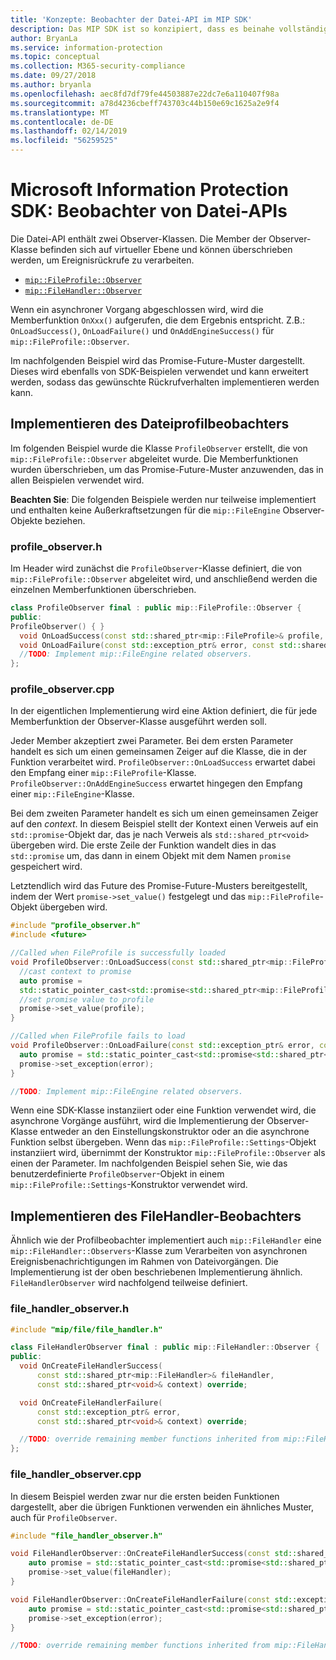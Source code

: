 ```yaml
---
title: 'Konzepte: Beobachter der Datei-API im MIP SDK'
description: Das MIP SDK ist so konzipiert, dass es beinahe vollständig asynchron ist. In diesem Artikel erfahren Sie, wie Beobachter von Datei-APIs implementiert und mit dem Ziel der Asynchronität verwendet werden.
author: BryanLa
ms.service: information-protection
ms.topic: conceptual
ms.collection: M365-security-compliance
ms.date: 09/27/2018
ms.author: bryanla
ms.openlocfilehash: aec8fd7df79fe44503887e22dc7e6a110407f98a
ms.sourcegitcommit: a78d4236cbeff743703c44b150e69c1625a2e9f4
ms.translationtype: MT
ms.contentlocale: de-DE
ms.lasthandoff: 02/14/2019
ms.locfileid: "56259525"
---
```

# <a name="microsoft-information-protection-sdk---file-api-observers"></a>Microsoft Information Protection SDK: Beobachter von Datei-APIs

Die Datei-API enthält zwei Observer-Klassen. Die Member der Observer-Klasse befinden sich auf virtueller Ebene und können überschrieben werden, um Ereignisrückrufe zu verarbeiten.

- [`mip::FileProfile::Observer`](reference/class_mip_fileprofile_observer.md)
- [`mip::FileHandler::Observer`](reference/class_mip_filehandler_observer.md)

Wenn ein asynchroner Vorgang abgeschlossen wird, wird die Memberfunktion `OnXxx()` aufgerufen, die dem Ergebnis entspricht. Z.B.: `OnLoadSuccess()`, `OnLoadFailure()` und `OnAddEngineSuccess()` für `mip::FileProfile::Observer`.

Im nachfolgenden Beispiel wird das Promise-Future-Muster dargestellt. Dieses wird ebenfalls von SDK-Beispielen verwendet und kann erweitert werden, sodass das gewünschte Rückrufverhalten implementieren werden kann. 

## <a name="file-profile-observer-implementation"></a>Implementieren des Dateiprofilbeobachters

Im folgenden Beispiel wurde die Klasse `ProfileObserver` erstellt, die von `mip::FileProfile::Observer` abgeleitet wurde. Die Memberfunktionen wurden überschrieben, um das Promise-Future-Muster anzuwenden, das in allen Beispielen verwendet wird.

**Beachten Sie**: Die folgenden Beispiele werden nur teilweise implementiert und enthalten keine Außerkraftsetzungen für die `mip::FileEngine` Observer-Objekte beziehen.

### <a name="profileobserverh"></a>profile_observer.h

Im Header wird zunächst die `ProfileObserver`-Klasse definiert, die von `mip::FileProfile::Observer` abgeleitet wird, und anschließend werden die einzelnen Memberfunktionen überschrieben.

```cpp
class ProfileObserver final : public mip::FileProfile::Observer {
public:
ProfileObserver() { }
  void OnLoadSuccess(const std::shared_ptr<mip::FileProfile>& profile, const std::shared_ptr<void>& context) override;
  void OnLoadFailure(const std::exception_ptr& error, const std::shared_ptr<void>& context) override;
  //TODO: Implement mip::FileEngine related observers.
};
```

### <a name="profileobservercpp"></a>profile_observer.cpp

In der eigentlichen Implementierung wird eine Aktion definiert, die für jede Memberfunktion der Observer-Klasse ausgeführt werden soll.

Jeder Member akzeptiert zwei Parameter. Bei dem ersten Parameter handelt es sich um einen gemeinsamen Zeiger auf die Klasse, die in der Funktion verarbeitet wird. `ProfileObserver::OnLoadSuccess` erwartet dabei den Empfang einer `mip::FileProfile`-Klasse. `ProfileObserver::OnAddEngineSuccess` erwartet hingegen den Empfang einer `mip::FileEngine`-Klasse.

Bei dem zweiten Parameter handelt es sich um einen gemeinsamen Zeiger auf den *context*. In diesem Beispiel stellt der Kontext einen Verweis auf ein `std::promise`-Objekt dar, das je nach Verweis als `std::shared_ptr<void>` übergeben wird. Die erste Zeile der Funktion wandelt dies in das `std::promise` um, das dann in einem Objekt mit dem Namen `promise` gespeichert wird.

Letztendlich wird das Future des Promise-Future-Musters bereitgestellt, indem der Wert `promise->set_value()` festgelegt und das `mip::FileProfile`-Objekt übergeben wird.

```cpp
#include "profile_observer.h"
#include <future>

//Called when FileProfile is successfully loaded
void ProfileObserver::OnLoadSuccess(const std::shared_ptr<mip::FileProfile>& profile, const std::shared_ptr<void>& context) {
  //cast context to promise
  auto promise = 
  std::static_pointer_cast<std::promise<std::shared_ptr<mip::FileProfile>>>(context);
  //set promise value to profile
  promise->set_value(profile);
}

//Called when FileProfile fails to load
void ProfileObserver::OnLoadFailure(const std::exception_ptr& error, const std::shared_ptr<void>& context) {
  auto promise = std::static_pointer_cast<std::promise<std::shared_ptr<mip::FileProfile>>>(context);
  promise->set_exception(error);
}

//TODO: Implement mip::FileEngine related observers.
```

Wenn eine SDK-Klasse instanziiert oder eine Funktion verwendet wird, die asynchrone Vorgänge ausführt, wird die Implementierung der Observer-Klasse entweder an den Einstellungskonstruktor oder an die asynchrone Funktion selbst übergeben. Wenn das `mip::FileProfile::Settings`-Objekt instanziiert wird, übernimmt der Konstruktor `mip::FileProfile::Observer` als einen der Parameter. Im nachfolgenden Beispiel sehen Sie, wie das benutzerdefinierte `ProfileObserver`-Objekt in einem `mip::FileProfile::Settings`-Konstruktor verwendet wird.

## <a name="filehandler-observer-implementation"></a>Implementieren des FileHandler-Beobachters

Ähnlich wie der Profilbeobachter implementiert auch `mip::FileHandler` eine `mip::FileHandler::Observers`-Klasse zum Verarbeiten von asynchronen Ereignisbenachrichtigungen im Rahmen von Dateivorgängen. Die Implementierung ist der oben beschriebenen Implementierung ähnlich. `FileHandlerObserver` wird nachfolgend teilweise definiert. 

### <a name="filehandlerobserverh"></a>file_handler_observer.h

```cpp
#include "mip/file/file_handler.h"

class FileHandlerObserver final : public mip::FileHandler::Observer {
public:
  void OnCreateFileHandlerSuccess(
      const std::shared_ptr<mip::FileHandler>& fileHandler,
      const std::shared_ptr<void>& context) override;

  void OnCreateFileHandlerFailure(
      const std::exception_ptr& error,
      const std::shared_ptr<void>& context) override;

  //TODO: override remaining member functions inherited from mip::FileHandler::Observer
};
```

### <a name="filehandlerobservercpp"></a>file_handler_observer.cpp

In diesem Beispiel werden zwar nur die ersten beiden Funktionen dargestellt, aber die übrigen Funktionen verwenden ein ähnliches Muster, auch für `ProfileObserver`.

```cpp
#include "file_handler_observer.h"

void FileHandlerObserver::OnCreateFileHandlerSuccess(const std::shared_ptr<mip::FileHandler>& fileHandler, const std::shared_ptr<void>& context) {
    auto promise = std::static_pointer_cast<std::promise<std::shared_ptr<mip::FileHandler>>>(context);
    promise->set_value(fileHandler);
}

void FileHandlerObserver::OnCreateFileHandlerFailure(const std::exception_ptr& error, const std::shared_ptr<void>& context) {
    auto promise = std::static_pointer_cast<std::promise<std::shared_ptr<mip::FileHandler>>>(context);
    promise->set_exception(error);
}

//TODO: override remaining member functions inherited from mip::FileHandler::Observer
```

